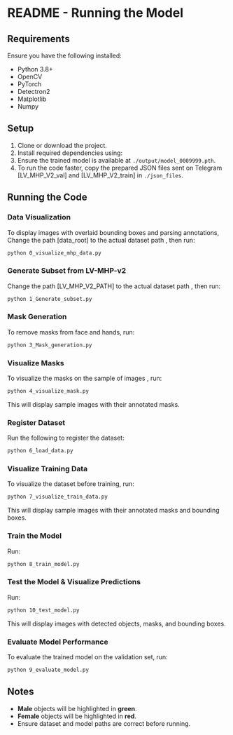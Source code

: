# README - Running the Model

## Requirements

Ensure you have the following installed:

- Python 3.8+
- OpenCV
- PyTorch
- Detectron2
- Matplotlib
- Numpy

## Setup

1. Clone or download the project.
2. Install required dependencies using:
3. Ensure the trained model is available at `./output/model_0009999.pth`.
4. To run the code faster, copy the prepared JSON files sent on Telegram [LV_MHP_V2_val] and [LV_MHP_V2_train] in `./json_files`.

## Running the Code

### Data Visualization

To display images with overlaid bounding boxes and parsing annotations, Change the path [data_root] to the actual dataset path , then run:

```bash
python 0_visualize_mhp_data.py
```

### Generate Subset from LV-MHP-v2

Change the path [LV_MHP_V2_PATH] to the actual dataset path , then run:

```bash
python 1_Generate_subset.py
```

### Mask Generation

To remove masks from face and hands, run:

```bash
python 3_Mask_generation.py
```

### Visualize Masks

To visualize the masks on the sample of images , run:

```bash
python 4_visualize_mask.py
```

This will display sample images with their annotated masks.

### Register Dataset

Run the following to register the dataset:

```bash
python 6_load_data.py
```

### Visualize Training Data

To visualize the dataset before training, run:

```bash
python 7_visualize_train_data.py
```

This will display sample images with their annotated masks and bounding boxes.

### Train the Model

Run:

```bash
python 8_train_model.py
```

### Test the Model & Visualize Predictions

Run:

```bash
python 10_test_model.py
```

This will display images with detected objects, masks, and bounding boxes.

### Evaluate Model Performance

To evaluate the trained model on the validation set, run:

```bash
python 9_evaluate_model.py
```

## Notes

- **Male** objects will be highlighted in **green**.
- **Female** objects will be highlighted in **red**.
- Ensure dataset and model paths are correct before running.


